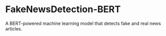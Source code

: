 # FakeNewsDetection-BERT
A BERT-powered machine learning model that detects fake and real news articles.
